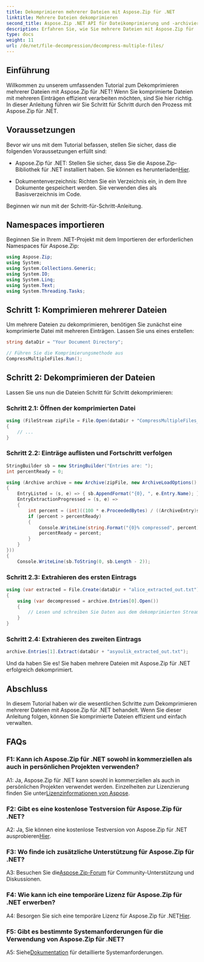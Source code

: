 ```yaml
---
title: Dekomprimieren mehrerer Dateien mit Aspose.Zip für .NET
linktitle: Mehrere Dateien dekomprimieren
second_title: Aspose.Zip .NET API für Dateikomprimierung und -archivierung
description: Erfahren Sie, wie Sie mehrere Dateien mit Aspose.Zip für .NET dekomprimieren. Befolgen Sie unsere Schritt-für-Schritt-Anleitung für eine effiziente Dateiverwaltung.
type: docs
weight: 11
url: /de/net/file-decompression/decompress-multiple-files/
---
```

## Einführung

Willkommen zu unserem umfassenden Tutorial zum Dekomprimieren mehrerer Dateien mit Aspose.Zip für .NET! Wenn Sie komprimierte Dateien mit mehreren Einträgen effizient verarbeiten möchten, sind Sie hier richtig. In dieser Anleitung führen wir Sie Schritt für Schritt durch den Prozess mit Aspose.Zip für .NET.

## Voraussetzungen

Bevor wir uns mit dem Tutorial befassen, stellen Sie sicher, dass die folgenden Voraussetzungen erfüllt sind:

-  Aspose.Zip für .NET: Stellen Sie sicher, dass Sie die Aspose.Zip-Bibliothek für .NET installiert haben. Sie können es herunterladen[Hier](https://releases.aspose.com/zip/net/).

- Dokumentenverzeichnis: Richten Sie ein Verzeichnis ein, in dem Ihre Dokumente gespeichert werden. Sie verwenden dies als Basisverzeichnis im Code.

Beginnen wir nun mit der Schritt-für-Schritt-Anleitung.

## Namespaces importieren

Beginnen Sie in Ihrem .NET-Projekt mit dem Importieren der erforderlichen Namespaces für Aspose.Zip:

```csharp
using Aspose.Zip;
using System;
using System.Collections.Generic;
using System.IO;
using System.Linq;
using System.Text;
using System.Threading.Tasks;
```

## Schritt 1: Komprimieren mehrerer Dateien

Um mehrere Dateien zu dekomprimieren, benötigen Sie zunächst eine komprimierte Datei mit mehreren Einträgen. Lassen Sie uns eines erstellen:

```csharp
string dataDir = "Your Document Directory";

// Führen Sie die Komprimierungsmethode aus
CompressMultipleFiles.Run();
```

## Schritt 2: Dekomprimieren der Dateien

Lassen Sie uns nun die Dateien Schritt für Schritt dekomprimieren:

### Schritt 2.1: Öffnen der komprimierten Datei

```csharp
using (FileStream zipFile = File.Open(dataDir + "CompressMultipleFiles_out.zip", FileMode.Open))
{
    // ...
}
```

### Schritt 2.2: Einträge auflisten und Fortschritt verfolgen

```csharp
StringBuilder sb = new StringBuilder("Entries are: ");
int percentReady = 0;

using (Archive archive = new Archive(zipFile, new ArchiveLoadOptions()
{
    EntryListed = (s, e) => { sb.AppendFormat("{0}, ", e.Entry.Name); },
    EntryExtractionProgressed = (s, e) =>
    {
        int percent = (int)((100 * e.ProceededBytes) / ((ArchiveEntry)s).UncompressedSize);
        if (percent > percentReady)
        {
            Console.WriteLine(string.Format("{0}% compressed", percent));
            percentReady = percent;
        }
    }
}))
{
    Console.WriteLine(sb.ToString(0, sb.Length - 2));
```

### Schritt 2.3: Extrahieren des ersten Eintrags

```csharp
using (var extracted = File.Create(dataDir + "alice_extracted_out.txt"))
{
    using (var decompressed = archive.Entries[0].Open())
    {
        // Lesen und schreiben Sie Daten aus dem dekomprimierten Stream in die Extrahierungsdatei.
    }
}
```

### Schritt 2.4: Extrahieren des zweiten Eintrags

```csharp
archive.Entries[1].Extract(dataDir + "asyoulik_extracted_out.txt");
```

Und da haben Sie es! Sie haben mehrere Dateien mit Aspose.Zip für .NET erfolgreich dekomprimiert.

## Abschluss

In diesem Tutorial haben wir die wesentlichen Schritte zum Dekomprimieren mehrerer Dateien mit Aspose.Zip für .NET behandelt. Wenn Sie dieser Anleitung folgen, können Sie komprimierte Dateien effizient und einfach verwalten.

## FAQs

### F1: Kann ich Aspose.Zip für .NET sowohl in kommerziellen als auch in persönlichen Projekten verwenden?

 A1: Ja, Aspose.Zip für .NET kann sowohl in kommerziellen als auch in persönlichen Projekten verwendet werden. Einzelheiten zur Lizenzierung finden Sie unter[Lizenzinformationen von Aspose](https://purchase.aspose.com/buy).

### F2: Gibt es eine kostenlose Testversion für Aspose.Zip für .NET?

 A2: Ja, Sie können eine kostenlose Testversion von Aspose.Zip für .NET ausprobieren[Hier](https://releases.aspose.com/zip/net).

### F3: Wo finde ich zusätzliche Unterstützung für Aspose.Zip für .NET?

 A3: Besuchen Sie die[Aspose.Zip-Forum](https://forum.aspose.com/c/zip/37) für Community-Unterstützung und Diskussionen.

### F4: Wie kann ich eine temporäre Lizenz für Aspose.Zip für .NET erwerben?

 A4: Besorgen Sie sich eine temporäre Lizenz für Aspose.Zip für .NET[Hier](https://purchase.aspose.com/temporary-license/).

### F5: Gibt es bestimmte Systemanforderungen für die Verwendung von Aspose.Zip für .NET?

 A5: Siehe[Dokumentation](https://reference.aspose.com/zip/net/) für detaillierte Systemanforderungen.